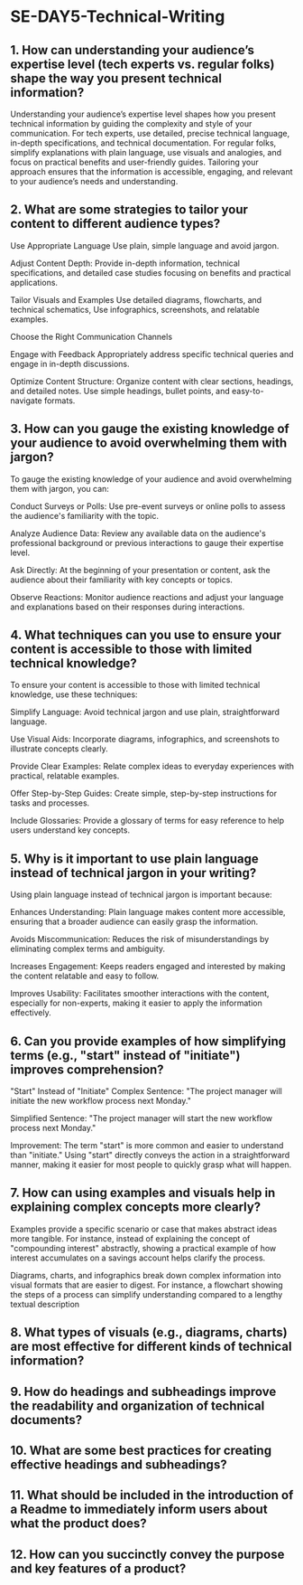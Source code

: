 # SE-DAY5-Technical-Writing
## 1. How can understanding your audience’s expertise level (tech experts vs. regular folks) shape the way you present technical information?

Understanding your audience’s expertise level shapes how you present technical information by guiding the complexity and style of your communication. For tech experts, use detailed, precise technical language, in-depth specifications, and technical documentation. For regular folks, simplify explanations with plain language, use visuals and analogies, and focus on practical benefits and user-friendly guides. Tailoring your approach ensures that the information is accessible, engaging, and relevant to your audience’s needs and understanding.

## 2. What are some strategies to tailor your content to different audience types?

Use Appropriate Language Use plain, simple language and avoid jargon.

Adjust Content Depth: Provide in-depth information, technical specifications, and detailed case studies focusing on benefits and practical applications.

Tailor Visuals and Examples Use detailed diagrams, flowcharts, and technical schematics, Use infographics, screenshots, and relatable examples.

Choose the Right Communication Channels

Engage with Feedback Appropriately address specific technical queries and engage in in-depth discussions.

Optimize Content Structure: Organize content with clear sections, headings, and detailed notes. Use simple headings, bullet points, and easy-to-navigate formats.

## 3. How can you gauge the existing knowledge of your audience to avoid overwhelming them with jargon?

To gauge the existing knowledge of your audience and avoid overwhelming them with jargon, you can:

Conduct Surveys or Polls: Use pre-event surveys or online polls to assess the audience's familiarity with the topic.

Analyze Audience Data: Review any available data on the audience's professional background or previous interactions to gauge their expertise level.

Ask Directly: At the beginning of your presentation or content, ask the audience about their familiarity with key concepts or topics.

Observe Reactions: Monitor audience reactions and adjust your language and explanations based on their responses during interactions.

## 4. What techniques can you use to ensure your content is accessible to those with limited technical knowledge?

To ensure your content is accessible to those with limited technical knowledge, use these techniques:

Simplify Language: Avoid technical jargon and use plain, straightforward language.

Use Visual Aids: Incorporate diagrams, infographics, and screenshots to illustrate concepts clearly.

Provide Clear Examples: Relate complex ideas to everyday experiences with practical, relatable examples.

Offer Step-by-Step Guides: Create simple, step-by-step instructions for tasks and processes.

Include Glossaries: Provide a glossary of terms for easy reference to help users understand key concepts.

## 5. Why is it important to use plain language instead of technical jargon in your writing?

Using plain language instead of technical jargon is important because:

Enhances Understanding: Plain language makes content more accessible, ensuring that a broader audience can easily grasp the information.

Avoids Miscommunication: Reduces the risk of misunderstandings by eliminating complex terms and ambiguity.

Increases Engagement: Keeps readers engaged and interested by making the content relatable and easy to follow.

Improves Usability: Facilitates smoother interactions with the content, especially for non-experts, making it easier to apply the information effectively.

## 6. Can you provide examples of how simplifying terms (e.g., "start" instead of "initiate") improves comprehension?
 
 "Start" Instead of "Initiate"
Complex Sentence: "The project manager will initiate the new workflow process next Monday."

Simplified Sentence: "The project manager will start the new workflow process next Monday."

Improvement: The term "start" is more common and easier to understand than "initiate." Using "start" directly conveys the action in a straightforward manner, making it easier for most people to quickly grasp what will happen.

## 7. How can using examples and visuals help in explaining complex concepts more clearly?

Examples provide a specific scenario or case that makes abstract ideas more tangible. For instance, instead of explaining the concept of "compounding interest" abstractly, showing a practical example of how interest accumulates on a savings account helps clarify the process.

Diagrams, charts, and infographics break down complex information into visual formats that are easier to digest. For instance, a flowchart showing the steps of a process can simplify understanding compared to a lengthy textual description

## 8. What types of visuals (e.g., diagrams, charts) are most effective for different kinds of technical information?
## 9. How do headings and subheadings improve the readability and organization of technical documents?
## 10. What are some best practices for creating effective headings and subheadings?
## 11. What should be included in the introduction of a Readme to immediately inform users about what the product does?
## 12. How can you succinctly convey the purpose and key features of a product?
